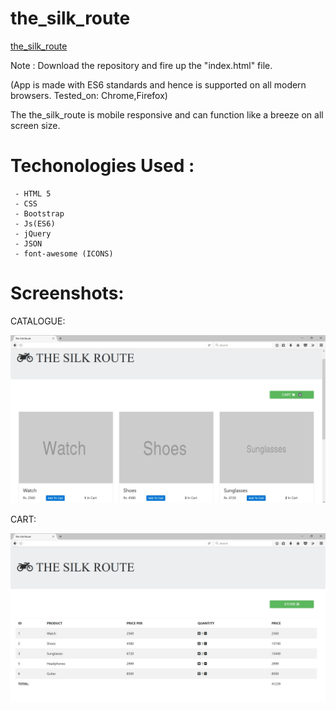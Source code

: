 

# the_silk_route

<a href="planner-effort-50337.bitballoon.com">the_silk_route</a>

Note : Download the repository and fire up the "index.html" file.

(App is made with ES6 standards and hence is supported on all modern browsers. Tested_on: Chrome,Firefox)

The the_silk_route is mobile responsive and can function like a breeze on all screen size.

# Techonologies Used :

     - HTML 5
     - CSS
     - Bootstrap
     - Js(ES6)
     - jQuery
     - JSON
     - font-awesome (ICONS)

# Screenshots:

  CATALOGUE:
  
![Alt text](https://github.com/divyankkarolia97/the_silk_route/blob/master/Screenshots/TheSilkRoute(Catalogue).jpg "Screenshot(Desktop_Catalogue)")

  CART:
  
![Alt text](https://github.com/divyankkarolia97/the_silk_route/blob/master/Screenshots/TheSilkRoute(Cart).jpg "Screenshot(Desktop_Cart)")


